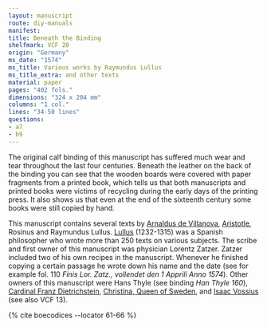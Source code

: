 ```yaml
---
layout: manuscript
route: diy-manuals
manifest: 
title: Beneath the Binding
shelfmark: VCF 20
origin: "Germany"
ms_date: "1574"
ms_title: Various works by Raymundus Lullus
ms_title_extra: and other texts
material: paper
pages: "402 fols."
dimensions: "324 x 204 mm"
columns: "1 col."
lines: "34-50 lines"
questions:
- a7
- b9
---
```


The original calf binding of this manuscript has suffered much wear and
tear throughout the last four centuries. Beneath the leather on the back
of the binding you can see that the wooden boards were covered with
paper fragments from a printed book, which tells us that both
manuscripts and printed books were victims of recycling during the early
days of the printing press. It also shows us that even at the end of the
sixteenth century some books were still copied by hand.

This manuscript contains several texts by [Arnaldus de
Villanova](https://en.wikipedia.org/wiki/Arnaldus_de_Villa_Nova),
[Aristotle](https://en.wikipedia.org/wiki/Aristotle), Rosinus and
Raymundus Lullus. [Lullus](https://en.wikipedia.org/wiki/Ramon_Llull)
(1232-1315) was a Spanish philosopher who wrote more than 250 texts on
various subjects. The scribe and first owner of this manuscript was
physician Lorentz Zatzer. Zatzer included two of his own recipes in the
manuscript. Whenever he finished copying a certain passage he wrote down
his name and the date (see for example fol. 110 *Finis Lor. Zatz., vollendet den 1 Apprili Anno 1574*). Other owners of this manuscript
were Hans Thyle (see binding *Han Thyle 160*), [Cardinal Franz
Dietrichstein](https://en.wikipedia.org/wiki/Franz_von_Dietrichstein),
[Christina, Queen of
Sweden](https://en.wikipedia.org/wiki/Christina,_Queen_of_Sweden), and
[Isaac Vossius](https://en.wikipedia.org/wiki/Isaac_Vossius) (see also
VCF 13).

{% cite boecodices --locator 61-66 %}